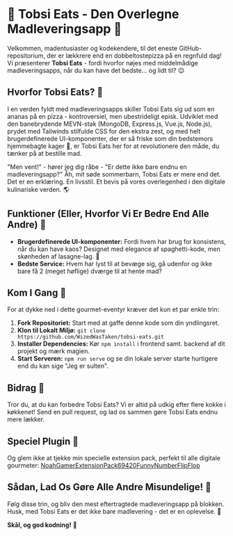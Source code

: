 # 🍕 Tobsi Eats - Den Overlegne Madleveringsapp 🚀

Velkommen, madentusiaster og kodekendere, til det eneste GitHub-repositorium, der er lækkrere end en dobbeltostepizza på en regnfuld dag! Vi præsenterer **Tobsi Eats** - fordi hvorfor nøjes med middelmådige madleveringsapps, når du kan have det bedste... og lidt til? 😉

## Hvorfor Tobsi Eats? 🤔

I en verden fyldt med madleveringsapps skiller Tobsi Eats sig ud som en ananas på en pizza - kontroversiel, men ubestrideligt episk. Udviklet med den banebrydende MEVN-stak (MongoDB, Express.js, Vue.js, Node.js), prydet med Tailwinds stilfulde CSS for den ekstra zest, og med helt brugerdefinerede UI-komponenter, der er så friske som din bedstemors hjemmebagte kager 🍪, er Tobsi Eats her for at revolutionere den måde, du tænker på at bestille mad.

"Men vent!" - hører jeg dig råbe - "Er dette ikke bare endnu en madleveringsapp?" Åh, mit søde sommerbarn, Tobsi Eats er mere end det. Det er en erklæring. En livsstil. Et bevis på vores overlegenhed i den digitale kulinariske verden. 🌎

## Funktioner (Eller, Hvorfor Vi Er Bedre End Alle Andre) 💪

- **Brugerdefinerede UI-komponenter:** Fordi hvem har brug for konsistens, når du kan have kaos? Designet med elegance af spaghetti-kode, men skønheden af lasagne-lag. 🍝
- **Bedste Service:** Hvem har lyst til at bevæge sig, gå udenfor og ikke bare få 2 (meget høflige) dværge til at hente mad?

## Kom I Gang 🚀

For at dykke ned i dette gourmet-eventyr kræver det kun et par enkle trin:

1. **Fork Repositoriet:** Start med at gaffe denne kode som din yndlingsret.
2. **Klon til Lokalt Miljø:** `git clone https://github.com/WizedWasTaken/tobsi-eats.git`
3. **Installer Dependencies:** Kør `npm install` i frontend samt. backend af dit projekt og mærk magien.
4. **Start Serveren:** `npm run serve` og se din lokale server starte hurtigere end du kan sige "Jeg er sulten".

## Bidrag 🤝

Tror du, at du kan forbedre Tobsi Eats? Vi er altid på udkig efter flere kokke i køkkenet! Send en pull request, og lad os sammen gøre Tobsi Eats endnu mere lækker.

## Speciel Plugin 🌟

Og glem ikke at tjekke min specielle extension pack, perfekt til alle digitale gourmeter: [NoahGamerExtensionPack69420FunnyNumberFlipFlop](https://marketplace.visualstudio.com/items?itemName=NoahGamerExtensionPack69420FunnyNumberFlipFlop.noah-gamer-extension-pack-69420funnynumber-flipflop&ssr=false#review-details)

## Sådan, Lad Os Gøre Alle Andre Misundelige! 🎉

Følg disse trin, og bliv den mest eftertragtede madleveringsapp på blokken. Husk, med Tobsi Eats er det ikke bare madlevering - det er en oplevelse. 🌈

**Skål, og god kodning!** 🥂
